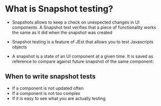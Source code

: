 # What is Snapshot testing?

- Snapshots allows to keep a check on unexpected changes in UI components. A Snapshot test verifies that a piece of functionality works the same as it did when the snapshot was created

- Snapshot testing is a feature of JEst that allows you to test Javascripts objects

- A snapshot is a state of an UI component at a given time. It is saved as reference to compare against future snapshot of the same component:

## When to write snapshot tests

- If a component is not updated often
- If a component is not too complex
- If it is easy to see what you are actually testing
